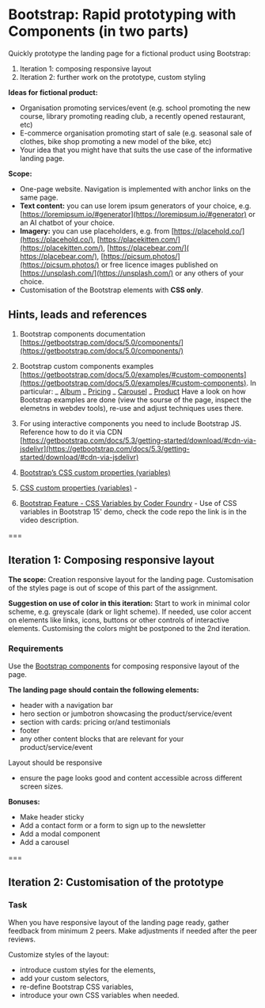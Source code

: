 # Bootstrap: Rapid prototyping with Components (in two parts)

Quickly prototype the landing page for a fictional product using Bootstrap:

1. Iteration 1: composing responsive layout
2. Iteration 2: further work on the prototype, custom styling

**Ideas for fictional product:**

- Organisation promoting services/event (e.g. school promoting the new course, library promoting reading club, a recently opened restaurant, etc)
- E-commerce organisation promoting start of sale (e.g. seasonal sale of clothes, bike shop promoting a new model of the bike, etc)
- Your idea that you might have that suits the use case of the informative landing page.

**Scope:**

- One-page website. Navigation is implemented with anchor links on the same page.
- **Text content:** you can use lorem ipsum generators of your choice, e.g. [https://loremipsum.io/#generator](https://loremipsum.io/#generator) or an AI chatbot of your choice.
- **Imagery:** you can use placeholders, e.g. from [https://placehold.co/](https://placehold.co/), [https://placekitten.com/](https://placekitten.com/), [https://placebear.com/](​​https://placebear.com/), [https://picsum.photos/](https://picsum.photos/) or free licence images published on [https://unsplash.com/](https://unsplash.com/) or any others of your choice.
- Customisation of the Bootstrap elements with **CSS only**.

## Hints, leads and references

1. Bootstrap components documentation [https://getbootstrap.com/docs/5.0/components/](https://getbootstrap.com/docs/5.0/components/)

2. Bootstrap custom components examples [https://getbootstrap.com/docs/5.0/examples/#custom-components](https://getbootstrap.com/docs/5.0/examples/#custom-components). In particular:
   _ [Album](https://getbootstrap.com/docs/5.3/examples/album/)
   _ [Pricing](https://getbootstrap.com/docs/5.3/examples/pricing/)
   _ [Carousel](https://getbootstrap.com/docs/5.3/examples/carousel/)
   _ [Product](https://getbootstrap.com/docs/5.3/examples/product/)
   Have a look on how Bootstrap examples are done (view the sourse of the page, inspect the elemetns in webdev tools), re-use and adjust techniques uses there.

3. For using interactive components you need to include Bootstrap JS. Reference how to do it via CDN [https://getbootstrap.com/docs/5.3/getting-started/download/#cdn-via-jsdelivr](https://getbootstrap.com/docs/5.3/getting-started/download/#cdn-via-jsdelivr)

4. [Bootstrap’s CSS custom properties (variables)](https://getbootstrap.com/docs/5.3/customize/css-variables/)

5. [CSS custom properties (variables)](https://www.w3schools.com/css/css3_variables.asp) -

6. [Bootstrap Feature - CSS Variables by Coder Foundry](https://youtu.be/sFcj7UGUcrE?si=rA0Zzhitum5HDe6Y) - Use of CSS variables in Bootstrap 15' demo, check the code repo the link is in the video description.

===

## Iteration 1: Composing responsive layout

**The scope:**
Creation responsive layout for the landing page.
Customisation of the styles page is out of scope of this part of the assignment.

**Suggestion on use of color in this iteration:**
Start to work in minimal color scheme, e.g. greyscale (dark or light scheme). If needed, use color accent on elements like links, icons, buttons or other controls of interactive elements. Customising the colors might be postponed to the 2nd iteration.

### Requirements

Use the [Bootstrap components](https://getbootstrap.com/docs/5.0/components/) for composing responsive layout of the page.

**The landing page should contain the following elements:**

- header with a navigation bar
- hero section or jumbotron showcasing the product/service/event
- section with cards: pricing or/and testimonials
- footer
- any other content blocks that are relevant for your product/service/event

Layout should be responsive

- ensure the page looks good and content accessible across different screen sizes.

**Bonuses:**

- Make header sticky
- Add a contact form or a form to sign up to the newsletter
- Add a modal component
- Add a carousel

===

## Iteration 2: Customisation of the prototype

### Task

When you have responsive layout of the landing page ready, gather feedback from minimum 2 peers. Make adjustments if needed after the peer reviews.

Customize styles of the layout:

- introduce custom styles for the elements,
- add your custom selectors,
- re-define Bootstrap CSS variables,
- introduce your own CSS variables when needed.
